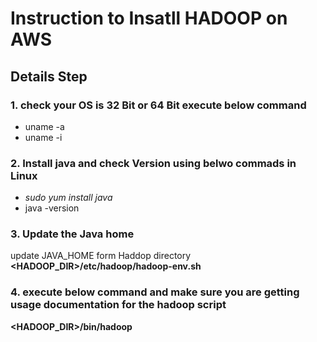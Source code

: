 
# Instruction to Insatll HADOOP on AWS 

## Details Step

### 1. check your OS is 32 Bit or 64 Bit execute below command 
* uname  -a
* uname  -i

### 2. Install java and check Version using belwo commads in Linux
* *sudo yum install java*
* java -version

### 3.  Update the Java home 
 update JAVA_HOME form Haddop directory  **<HADOOP_DIR>/etc/hadoop/hadoop-env.sh**

### 4. execute below command and make sure you are getting usage documentation for the hadoop script
**<HADOOP_DIR>/bin/hadoop**

